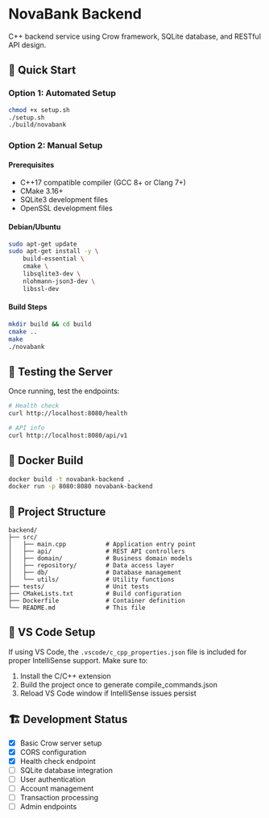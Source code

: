 # NovaBank Backend

C++ backend service using Crow framework, SQLite database, and RESTful API design.

## 🚀 Quick Start

### Option 1: Automated Setup
```bash
chmod +x setup.sh
./setup.sh
./build/novabank
```

### Option 2: Manual Setup

#### Prerequisites
- C++17 compatible compiler (GCC 8+ or Clang 7+)
- CMake 3.16+
- SQLite3 development files
- OpenSSL development files

#### Debian/Ubuntu
```bash
sudo apt-get update
sudo apt-get install -y \
    build-essential \
    cmake \
    libsqlite3-dev \
    nlohmann-json3-dev \
    libssl-dev
```

#### Build Steps
```bash
mkdir build && cd build
cmake ..
make
./novabank
```

## 🧪 Testing the Server

Once running, test the endpoints:

```bash
# Health check
curl http://localhost:8080/health

# API info
curl http://localhost:8080/api/v1
```

## 🐳 Docker Build

```bash
docker build -t novabank-backend .
docker run -p 8080:8080 novabank-backend
```

## 📁 Project Structure

```
backend/
├── src/
│   ├── main.cpp           # Application entry point
│   ├── api/               # REST API controllers
│   ├── domain/            # Business domain models
│   ├── repository/        # Data access layer
│   ├── db/                # Database management
│   └── utils/             # Utility functions
├── tests/                 # Unit tests
├── CMakeLists.txt         # Build configuration
├── Dockerfile             # Container definition
└── README.md              # This file
```

## 🔧 VS Code Setup

If using VS Code, the `.vscode/c_cpp_properties.json` file is included for proper IntelliSense support. Make sure to:

1. Install the C/C++ extension
2. Build the project once to generate compile_commands.json
3. Reload VS Code window if IntelliSense issues persist

## 🏗️ Development Status

- [x] Basic Crow server setup
- [x] CORS configuration
- [x] Health check endpoint
- [ ] SQLite database integration
- [ ] User authentication
- [ ] Account management
- [ ] Transaction processing
- [ ] Admin endpoints
